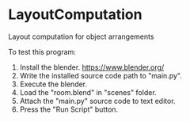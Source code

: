 # LayoutComputation
Layout computation for object arrangements

To test this program:
 1. Install the blender.
     https://www.blender.org/
 2. Write the installed source code path to "main.py".
 3. Execute the blender.
 4. Load the "room.blend" in "scenes" folder.
 5. Attach the "main.py" source code to text editor.
 6. Press the "Run Script" button.
